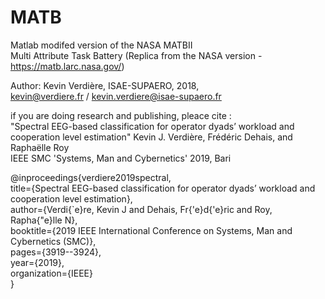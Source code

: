 # MATB

Matlab modifed version of the NASA MATBII  
Multi Attribute Task Battery (Replica from the NASA version - https://matb.larc.nasa.gov/)  

Author: Kevin Verdière, ISAE-SUPAERO, 2018,  
kevin@verdiere.fr / kevin.verdiere@isae-supaero.fr   

if you are doing research and publishing, pleace cite :  
"Spectral EEG-based classification for operator dyads’ workload and cooperation level estimation" 
Kevin J. Verdière, Frédéric Dehais, and Raphaëlle Roy  
IEEE SMC 'Systems, Man and Cybernetics' 2019, Bari  

@inproceedings{verdiere2019spectral,  
  title={Spectral EEG-based classification for operator dyads’ workload and cooperation level estimation},  
  author={Verdi{\`e}re, Kevin J and Dehais, Fr{\'e}d{\'e}ric and Roy, Rapha{\"e}lle N},  
  booktitle={2019 IEEE International Conference on Systems, Man and Cybernetics (SMC)},  
  pages={3919--3924},  
  year={2019},  
  organization={IEEE}  
} 


